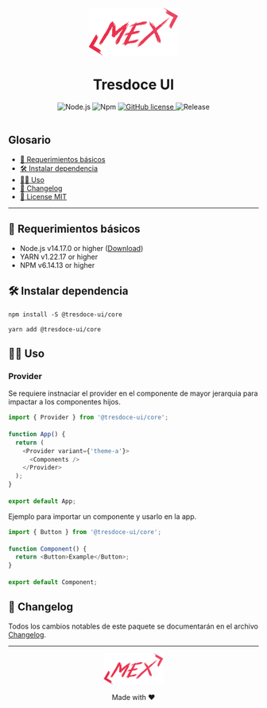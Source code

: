 <div align="center">
    <img alt="mex-logo" width="180" height="auto" src="https://raw.githubusercontent.com/tresdoce/tresdoce-ui/master/.readme-static/logo-mex-red.svg" />
    <h1>Tresdoce UI</h1>
</div>

<div align="center">
    <img src="https://img.shields.io/static/v1.svg?style=flat&label=Node&message=v14.17.0&labelColor=339933&color=757575&logoColor=FFFFFF&logo=Node.js" alt="Node.js"/>
    <img src="https://img.shields.io/static/v1.svg?style=flat&label=Npm&message=v6.14.13&labelColor=CB3837&logoColor=FFFFFF&color=757575&logo=npm" alt="Npm"/>
    <a href="../../license.md">
        <img alt="GitHub license" src="https://img.shields.io/github/license/tresdoce/tresdoce-ui?style=flat">
    </a>
    <img alt="Release" src="https://img.shields.io/npm/v/@tresdoce-ui/core.svg">
    <br/> 
</div>
<br>

## Glosario

- [📝 Requerimientos básicos](#basic-requirements)
- [🛠️ Instalar dependencia](#install-dependencies)
- [👨‍💻 Uso](#use)
- [📄 Changelog](./CHANGELOG.md)
- [📜 License MIT](../../license.md)

---

<a name="basic-requirements"></a>

## 📝 Requerimientos básicos

- Node.js v14.17.0 or higher ([Download](https://nodejs.org/es/download/))
- YARN v1.22.17 or higher
- NPM v6.14.13 or higher

<a name="install-dependencies"></a>

## 🛠️ Instalar dependencia

```
npm install -S @tresdoce-ui/core
```

```
yarn add @tresdoce-ui/core
```

<a name="use"></a>

## 👨‍💻 Uso

### Provider

Se requiere instnaciar el provider en el componente de mayor jerarquia para impactar a los componentes hijos.

```typescript
import { Provider } from '@tresdoce-ui/core';

function App() {
  return (
    <Provider variant={'theme-a'}>
      <Components />
    </Provider>
  );
}

export default App;
```

Ejemplo para importar un componente y usarlo en la app.

```typescript
import { Button } from '@tresdoce-ui/core';

function Component() {
  return <Button>Example</Button>;
}

export default Component;
```

## 📄 Changelog

Todos los cambios notables de este paquete se documentarán en el archivo [Changelog](./CHANGELOG.md).

---

<div align="center">
    <a href="mailto:mdelgado@tresdoce.com.ar" target="_blank" alt="Send an email">
        <img src="https://raw.githubusercontent.com/tresdoce/tresdoce-ui/master/.readme-static/logo-mex-red.svg" width="120" alt="Mex" />
    </a><br/>
    <p>Made with ❤</p>
</div>

